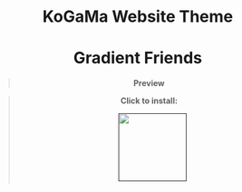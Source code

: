 <div align="center"> 

# KoGaMa Website Theme
# Gradient Friends


  
  
> **Preview**
> 
> 



> **Click to install:**
>
>  ㅤ[<img src="https://cdn.discordapp.com/attachments/1078001837573144576/1078001855629623397/Bez_tytuu.png" width="120"/>]()
  



</div>
